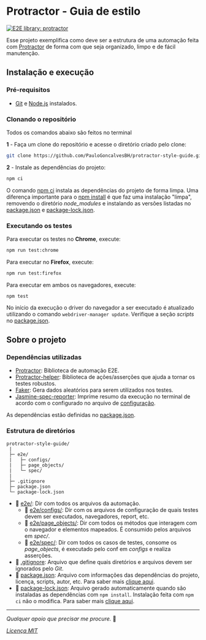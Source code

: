 # Protractor - Guia de estilo

[![E2E library: protractor](https://img.shields.io/badge/e2e%20library-protractor-blue)](https://www.npmjs.com/package/protractor)

Esse projeto exemplifica como deve ser a estrutura de uma automação feita com [Protractor](https://www.npmjs.com/package/protractor) de forma com que seja organizado, limpo e de fácil manutenção.

## Instalação e execução

### Pré-requisitos

- [Git](https://git-scm.com/download/) e [Node.js](https://nodejs.org/en/download/) instalados.

### Clonando o repositório

Todos os comandos abaixo são feitos no terminal

**1** - Faça um clone do repositório e acesse o diretório criado pelo clone:

```sh
git clone https://github.com/PauloGoncalvesBH/protractor-style-guide.git && cd protractor-style-guide
```

**2** - Instale as dependências do projeto:

```sh
npm ci
```

O comando [npm ci](https://docs.npmjs.com/cli/ci.html) instala as dependências do projeto de forma limpa. Uma diferença importante para o [npm install](https://docs.npmjs.com/cli/install) é que faz uma instalação "limpa", removendo o diretório _node_modules_ e instalando as versões listadas no  [package.json](./package.json) e [package-lock.json](./package-lock.json).

### Executando os testes

Para executar os testes no **Chrome**, execute:

```sh
npm run test:chrome
```

Para executar no **Firefox**, execute:

```sh
npm run test:firefox
```

Para executar em ambos os navegadores, execute:
```
npm test
```

No início da execução o driver do navegador a ser executado é atualizado utilizando o comando `webdriver-manager update`. Verifique a seção _scripts_ no [package.json](package.json).

## Sobre o projeto

### Dependências utilizadas
- [Protractor](https://www.npmjs.com/package/protractor): Biblioteca de automação E2E.
- [Protractor-helper](https://www.npmjs.com/package/protractor-helper): Biblioteca de ações/asserções que ajuda a tornar os testes robustos.
- [Faker](https://www.npmjs.com/package/faker): Gera dados aleatórios para serem utilizados nos testes.
- [Jasmine-spec-reporter](https://www.npmjs.com/package/jasmine-spec-reporter): Imprime resumo da execução no terminal de acordo com o configurado no arquivo de [configuração](e2e/configs/createProtractorConf.js).

As dependências estão definidas no [package.json](./package.json).

### Estrutura de diretórios

```
protractor-style-guide/
 |
 ├─ e2e/
 |   ├─ configs/
 |   ├─ page_objects/
 |   └─ spec/
 |
 ├─ .gitignore
 ├─ package.json
 └─ package-lock.json
```

- :file_folder: [e2e/](e2e): Dir com todos os arquivos da automação.
  - :file_folder: [e2e/configs/](e2e/configs): Dir com os arquivos de configuração de quais testes devem ser executados, navegadores, report, etc.
  - :file_folder: [e2e/page_objects/](e2e/page_objects): Dir com todos os métodos que interagem com o navegador e elementos mapeados. É consumido pelos arquivos em _spec/_.
  - :file_folder: [e2e/spec/](e2e/spec): Dir com todos os casos de testes, consome os _page_objects_, é executado pelo conf em _configs_ e realiza asserções.
- :page_with_curl: [.gitignore](.gitignore): Arquivo que define quais diretórios e arquivos devem ser ignorados pelo _Git_.
- :page_with_curl: [package.json](package.json): Arquivo com informações das dependências do projeto, licença, scripts, autor, etc. Para saber mais [clique aqui](https://docs.npmjs.com/files/package.json).
- :page_with_curl: [package-lock.json](package-lock.json): Arquivo gerado automaticamente quando são instaladas as dependências com `npm install`. Instalação feita com `npm ci` não o modifica. Para saber mais [clique aqui](https://docs.npmjs.com/files/package-lock.json).

---
_Qualquer apoio que precisar me procure._ :camel:

_[Licença MIT](LICENSE)_